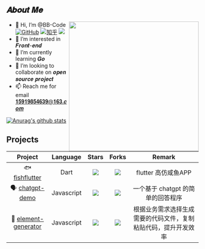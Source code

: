 ## 𝑨𝒃𝒐𝒖𝒕 𝑴𝒆

<a href="https://github.com/BB-Code"><img src="https://media.giphy.com/media/RbDKaczqWovIugyJmW/giphy.gif" align="right" width='340' /></a>

- 👋 Hi, I’m @BB-Code [![GitHub](https://img.shields.io/badge/dynamic/json?url=https://api.swo.moe/stats/github/BB-Code&query=count&color=181717&label=GitHub&labelColor=282c34&logo=github&suffix=+follows&cacheSeconds=3600)](https://github.com/debuginn)
[![知乎](https://img.shields.io/badge/dynamic/json?url=https://api.swo.moe/stats/zhihu/bobo_code&query=count&color=282c34&label=%E7%9F%A5%E4%B9%8E&labelColor=0084ff&logo=zhihu&logoColor=ffffff&suffix=+%E5%85%B3%E6%B3%A8&cacheSeconds=3600)](https://www.zhihu.com/people/bobo_code) ![](https://komarev.com/ghpvc/?username=BB-Code&label=visitors)
- 👀 I’m interested in 𝑭𝒓𝒐𝒏𝒕-𝒆𝒏𝒅
- 🌱 I’m currently learning 𝑮𝒐
- 💞️ I’m looking to collaborate on 𝒐𝒑𝒆𝒏 𝒔𝒐𝒖𝒓𝒄𝒆 𝒑𝒓𝒐𝒋𝒆𝒄𝒕
- 📫 Reach me for email 𝟏𝟓𝟗𝟏𝟗𝟖𝟓𝟒𝟔𝟑𝟗@𝟏𝟔𝟑.𝒄𝒐𝒎


[![Anurag's github stats](https://github-readme-stats.vercel.app/api?username=BB-Code&count_private=true&show_icons=true&theme=radical&bg_color=10,E66447,904E95&title_color=fff&text_color=fff)](https://github.com/BB-Code/BB-Code)

## Projects

| Project | Language | Stars | Forks | Remark |
| :----: | :----: | :----: | :----: | :----: |
| 🐟 [fishflutter](https://github.com/BB-Code/fishflutter) | Dart | ![](https://img.shields.io/github/stars/BB-Code/fishflutter?color=f2f08d&logo=Undertale&logoColor=eb4630) | ![](https://img.shields.io/github/forks/BB-Code/fishflutter?color=ba86eb&logo=Handshake&logoColor=ea6aa6) | flutter 高仿咸鱼APP |
| 🗣️ [chatgpt-demo](https://github.com/BB-Code/chatgpt-demo) | Javascript | ![](https://img.shields.io/github/stars/BB-Code/chatgpt-demo?color=f2f08d&logo=Undertale&logoColor=eb4630) | ![](https://img.shields.io/github/forks/BB-Code/chatgpt-demo?color=ba86eb&logo=Handshake&logoColor=ea6aa6) | 一个基于 chatgpt 的简单的回答程序 |
| 📃 [element-generator](https://github.com/BB-Code/element-generator) | Javascript | ![](https://img.shields.io/github/stars/BB-Code/element-generator?color=f2f08d&logo=Undertale&logoColor=eb4630) | ![](https://img.shields.io/github/forks/BB-Code/element-generator?color=ba86eb&logo=Handshake&logoColor=ea6aa6) | 根据业务需求选择生成需要的代码文件，复制粘贴代码，提升开发效率 |
